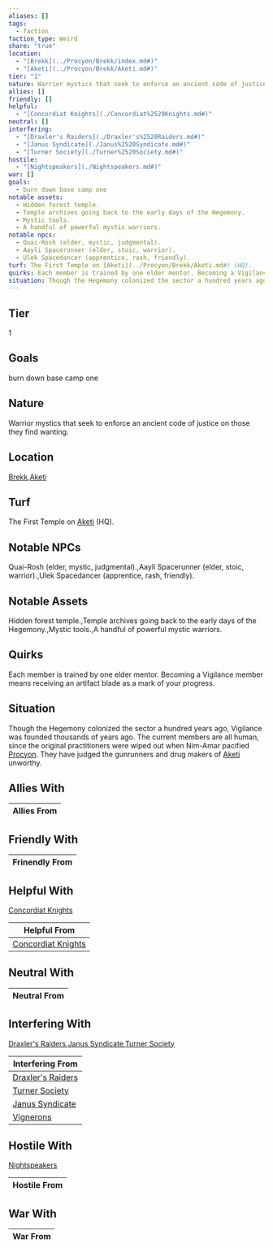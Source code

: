 ```yaml
---
aliases: []
tags:
  - faction
faction_type: Weird
share: "true"
location:
  - "[Brekk](../Procyon/Brekk/index.md#)"
  - "[Aketi](../Procyon/Brekk/Aketi.md#)"
tier: "1"
nature: Warrior mystics that seek to enforce an ancient code of justice on those they find wanting.
allies: []
friendly: []
helpful:
  - "[Concordiat Knights](./Concordiat%2520Knights.md#)"
neutral: []
interfering:
  - "[Draxler's Raiders](./Draxler's%2520Raiders.md#)"
  - "[Janus Syndicate](./Janus%2520Syndicate.md#)"
  - "[Turner Society](./Turner%2520Society.md#)"
hostile:
  - "[Nightspeakers](./Nightspeakers.md#)"
war: []
goals:
  - burn down base camp one
notable assets:
  - Hidden forest temple.
  - Temple archives going back to the early days of the Hegemony.
  - Mystic tools.
  - A handful of powerful mystic warriors.
notable npcs:
  - Quai-Rosh (elder, mystic, judgmental).
  - Aayli Spacerunner (elder, stoic, warrior).
  - Ulek Spacedancer (apprentice, rash, friendly).
turf: The First Temple on [Aketi](../Procyon/Brekk/Aketi.md#) (HQ).
quirks: Each member is trained by one elder mentor. Becoming a Vigilance member means receiving an artifact blade as a mark of your progress.
situation: Though the Hegemony colonized the sector a hundred years ago, Vigilance was founded thousands of years ago. The current members are all human, since the original practitioners were wiped out when Nim-Amar pacified [Procyon](Procyon/Procyon.md). They have judged the gunrunners and drug makers of [Aketi](../Procyon/Brekk/Aketi.md#) unworthy.
---
```

## Tier

1

## Goals

burn down base camp one

## Nature

Warrior mystics that seek to enforce an ancient code of justice on those they find wanting.

## Location

[Brekk](../Procyon/Brekk/index.md.md#),[Aketi](../Procyon/Brekk/Aketi.md.md#.md#.md#)

## Turf

The First Temple on [Aketi](Procyon/Brekk/Aketi.md) (HQ).

## Notable NPCs

Quai-Rosh (elder, mystic, judgmental).,Aayli Spacerunner (elder, stoic, warrior).,Ulek Spacedancer (apprentice, rash, friendly).

## Notable Assets

Hidden forest temple.,Temple archives going back to the early days of the Hegemony.,Mystic tools.,A handful of powerful mystic warriors.

## Quirks

Each member is trained by one elder mentor. Becoming a Vigilance member means receiving an artifact blade as a mark of your progress.

## Situation

Though the Hegemony colonized the sector a hundred years ago, Vigilance was founded thousands of years ago. The current members are all human, since the original practitioners were wiped out when Nim-Amar pacified [Procyon](Procyon/Procyon.md). They have judged the gunrunners and drug makers of [Aketi](Procyon/Brekk/Aketi.md) unworthy.

## Allies With



| Allies From |
| ----------- |


## Friendly With



| Frinendly From |
| -------------- |


## Helpful With

[Concordiat Knights](./Concordiat%2520Knights.md.md#)

| Helpful From                                           |
| ------------------------------------------------------ |
| [Concordiat Knights](./Concordiat%2520Knights.md.md#) |


## Neutral With




| Neutral From |
| ------------ |



## Interfering With

[Draxler's Raiders](./Draxler's%2520Raiders.md.md#),[Janus Syndicate](./Janus%2520Syndicate.md.md#),[Turner Society](./Turner%2520Society.md.md#)


| Interfering From                                     |
| ---------------------------------------------------- |
| [Draxler's Raiders](./Draxler's%2520Raiders.md.md#) |
| [Turner Society](./Turner%2520Society.md.md#)       |
| [Janus Syndicate](./Janus%2520Syndicate.md.md#)     |
| [Vignerons](./Vignerons.md)                 |



## Hostile With

[Nightspeakers](./Nightspeakers.md.md#)


| Hostile From |
| ------------ |



## War With



| War From |
| -------- |


